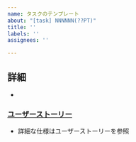 ```yaml
---
name: タスクのテンプレート
about: "[task] NNNNNN(??PT)"
title: ''
labels: ''
assignees: ''

---
```


## 詳細
- 


###  [ユーザーストーリー](ストーリーのURL)
 - 詳細な仕様はユーザーストーリーを参照
